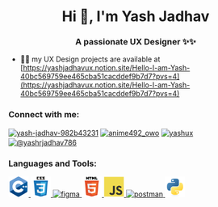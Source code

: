 <h1 align="center">Hi 👋, I'm Yash Jadhav</h1>
<h3 align="center">A passionate UX Designer ✨✨</h3>

- 👨‍💻 my UX Design projects are available at [https://yashjadhavux.notion.site/Hello-I-am-Yash-40bc569759ee465cba51cacddef9b7d7?pvs=4](https://yashjadhavux.notion.site/Hello-I-am-Yash-40bc569759ee465cba51cacddef9b7d7?pvs=4)

<h3 align="left">Connect with me:</h3>
<p align="left">
<a href="https://linkedin.com/in/yash-jadhav-982b43231" target="blank"><img align="center" src="https://raw.githubusercontent.com/rahuldkjain/github-profile-readme-generator/master/src/images/icons/Social/linkedin.com/in/ alt.svg" alt="yash-jadhav-982b43231" height="30" width="40" /></a>
<a href="https://instagram.com/anime492_owo" target="blank"><img align="center" src="https://raw.githubusercontent.com/rahuldkjain/github-profile-readme-generator/master/src/images/icons/Social/instagram.svg" alt="anime492_owo" height="30" width="40" /></a>
<a href="https://dribbble.com/yashux" target="blank"><img align="center" src="https://raw.githubusercontent.com/rahuldkjain/github-profile-readme-generator/master/src/images/icons/Social/dribbble.svg" alt="yashux" height="30" width="40" /></a>
<a href="https://www.hackerrank.com/@yashrjadhav786" target="blank"><img align="center" src="https://raw.githubusercontent.com/rahuldkjain/github-profile-readme-generator/master/src/images/icons/Social/hackerrank.svg" alt="@yashrjadhav786" height="30" width="40" /></a>
</p>

<h3 align="left">Languages and Tools:</h3>
<p align="left"> <a href="https://www.w3schools.com/cpp/" target="_blank" rel="noreferrer"> <img src="https://raw.githubusercontent.com/devicons/devicon/master/icons/cplusplus/cplusplus-original.svg" alt="cplusplus" width="40" height="40"/> </a> <a href="https://www.w3schools.com/css/" target="_blank" rel="noreferrer"> <img src="https://raw.githubusercontent.com/devicons/devicon/master/icons/css3/css3-original-wordmark.svg" alt="css3" width="40" height="40"/> </a> <a href="https://www.figma.com/" target="_blank" rel="noreferrer"> <img src="https://www.vectorlogo.zone/logos/figma/figma-icon.svg" alt="figma" width="40" height="40"/> </a> <a href="https://www.w3.org/html/" target="_blank" rel="noreferrer"> <img src="https://raw.githubusercontent.com/devicons/devicon/master/icons/html5/html5-original-wordmark.svg" alt="html5" width="40" height="40"/> </a> <a href="https://developer.mozilla.org/en-US/docs/Web/JavaScript" target="_blank" rel="noreferrer"> <img src="https://raw.githubusercontent.com/devicons/devicon/master/icons/javascript/javascript-original.svg" alt="javascript" width="40" height="40"/> </a> <a href="https://postman.com" target="_blank" rel="noreferrer"> <img src="https://www.vectorlogo.zone/logos/getpostman/getpostman-icon.svg" alt="postman" width="40" height="40"/> </a> <a href="https://www.python.org" target="_blank" rel="noreferrer"> <img src="https://raw.githubusercontent.com/devicons/devicon/master/icons/python/python-original.svg" alt="python" width="40" height="40"/> </a> </p>
